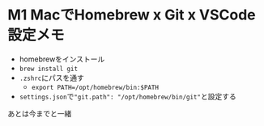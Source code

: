 # M1 MacでHomebrew x Git x VSCode設定メモ

- homebrewをインストール
- `brew install git`
- `.zshrc`にパスを通す
    - `export PATH=/opt/homebrew/bin:$PATH`
- `settings.json`で`"git.path": "/opt/homebrew/bin/git"`と設定する

あとは今までと一緒

